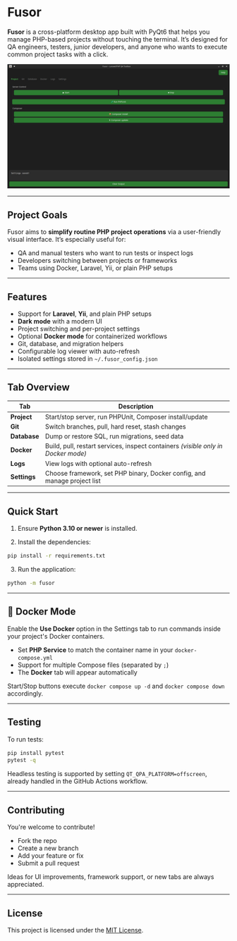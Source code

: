 # Fusor

**Fusor** is a cross-platform desktop app built with PyQt6 that helps you manage PHP-based projects without touching the terminal. It’s designed for QA engineers, testers, junior developers, and anyone who wants to execute common project tasks with a click.

![Main window with tabs](docs/screenshot.jpg)

---

## Project Goals

Fusor aims to **simplify routine PHP project operations** via a user-friendly visual interface. It’s especially useful for:

-   QA and manual testers who want to run tests or inspect logs
-   Developers switching between projects or frameworks
-   Teams using Docker, Laravel, Yii, or plain PHP setups

---

## Features

-   Support for **Laravel**, **Yii**, and plain PHP setups
-   **Dark mode** with a modern UI
-   Project switching and per-project settings
-   Optional **Docker mode** for containerized workflows
-   Git, database, and migration helpers
-   Configurable log viewer with auto-refresh
-   Isolated settings stored in `~/.fusor_config.json`

---

## Tab Overview

| Tab          | Description                                                                       |
| ------------ | --------------------------------------------------------------------------------- |
| **Project**  | Start/stop server, run PHPUnit, Composer install/update                           |
| **Git**      | Switch branches, pull, hard reset, stash changes                                  |
| **Database** | Dump or restore SQL, run migrations, seed data                                    |
| **Docker**   | Build, pull, restart services, inspect containers _(visible only in Docker mode)_ |
| **Logs**     | View logs with optional auto-refresh                                              |
| **Settings** | Choose framework, set PHP binary, Docker config, and manage project list          |

---

## Quick Start

1. Ensure **Python 3.10 or newer** is installed.

2. Install the dependencies:

```bash
pip install -r requirements.txt
```

3. Run the application:

```bash
python -m fusor
```

---

## 🐳 Docker Mode

Enable the **Use Docker** option in the Settings tab to run commands inside your project's Docker containers.

-   Set **PHP Service** to match the container name in your `docker-compose.yml`
-   Support for multiple Compose files (separated by `;`)
-   The **Docker** tab will appear automatically

Start/Stop buttons execute `docker compose up -d` and `docker compose down` accordingly.

---

## Testing

To run tests:

```bash
pip install pytest
pytest -q
```

Headless testing is supported by setting `QT_QPA_PLATFORM=offscreen`, already handled in the GitHub Actions workflow.

---

## Contributing

You're welcome to contribute!

-   Fork the repo
-   Create a new branch
-   Add your feature or fix
-   Submit a pull request

Ideas for UI improvements, framework support, or new tabs are always appreciated.

---

## License

This project is licensed under the [MIT License](LICENSE).
